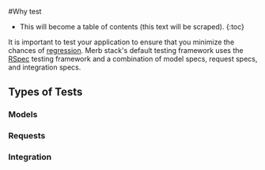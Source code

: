 #Why test

* This will become a table of contents (this text will be scraped).
{:toc}

It is important to test your application to ensure that you minimize the chances
of [regression][].
Merb stack's default testing framework uses the [RSpec][] testing framework and a combination of
model specs, request specs, and integration specs.

## Types of Tests

### Models

### Requests

### Integration


[regression]:         http://en.wikipedia.org/wiki/Software_regression
[RSpec]:              http://rspec.info/